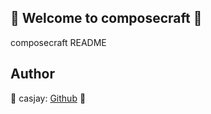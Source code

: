 ## 👋 Welcome to composecraft 🚀  

composecraft README  
  
  
## Author  

🤖 casjay: [Github](https://github.com/casjay) 🤖  
